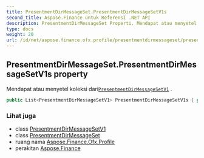 ```yaml
---
title: PresentmentDirMessageSet.PresentmentDirMessageSetV1s
second_title: Aspose.Finance untuk Referensi .NET API
description: PresentmentDirMessageSet Properti. Mendapat atau menyetel koleksi dariPresentmentDirMessageSetV1 .
type: docs
weight: 20
url: /id/net/aspose.finance.ofx.profile/presentmentdirmessageset/presentmentdirmessagesetv1s/
---
```

## PresentmentDirMessageSet.PresentmentDirMessageSetV1s property

Mendapat atau menyetel koleksi dari[`PresentmentDirMessageSetV1`](../../presentmentdirmessagesetv1/) .

```csharp
public List<PresentmentDirMessageSetV1> PresentmentDirMessageSetV1s { get; set; }
```

### Lihat juga

* class [PresentmentDirMessageSetV1](../../presentmentdirmessagesetv1/)
* class [PresentmentDirMessageSet](../)
* ruang nama [Aspose.Finance.Ofx.Profile](../../presentmentdirmessageset/)
* perakitan [Aspose.Finance](../../../)


